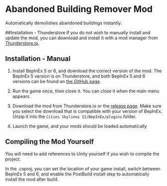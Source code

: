 # Abandoned Building Remover Mod
 
Automatically demolishes abandoned buildings instantly.

##Installation - Thunderstore
If you do not wish to manually install and update the mod, you can download and install it with a mod manager from [Thunderstore.io](https://thunderstore.io/c/cities-skylines-ii/p/Wayzware/AbandonedBuildingRemover/).

## Installation - Manual
1. Install BepInEx 5 or 6, and download the correct version of the mod. The BepInEx 5 version is on Thunderstore, and both BepInEx 5 and 6 versions can be found on [the GitHub page](https://github.com/Wayzware/AbandonedBuildingRemover).

2. Run the game once, then close it. You can close it when the main menu appears

3. Download the mod from Thunderstore.io or the [release page](https://github.com/Wayzware/AbandonedBuildingRemover/releases). Make sure you select the download that is compatible with your version of BepInEx. Unzip it into the `Cities Skylines II/BepInEx/plugins` folder.

4. Launch the game, and your mods should be loaded automatically

## Compiling the Mod Yourself
You will need to add references to Unity yourself if you wish to compile the project.

In the .csproj, you can set the location of your game install, switch between BepInEx 5 and 6, and enable the PostBuild install step to automatically install the mod after build.
